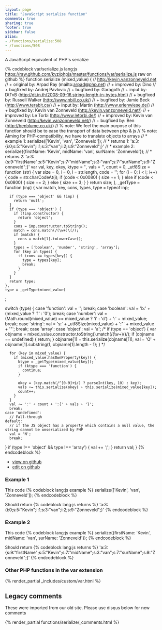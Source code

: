 ```yaml
---
layout: page
title: "JavaScript serialize function"
comments: true
sharing: true
footer: true
sidebar: false
alias:
- /functions/serialize:508
- /functions/508
---
```

<!-- Generated by Rakefile:build -->
A JavaScript equivalent of PHP's serialize

{% codeblock var/serialize.js lang:js https://raw.github.com/kvz/phpjs/master/functions/var/serialize.js raw on github %}
function serialize (mixed_value) {
  // http://kevin.vanzonneveld.net
  // +   original by: Arpad Ray (mailto:arpad@php.net)
  // +   improved by: Dino
  // +   bugfixed by: Andrej Pavlovic
  // +   bugfixed by: Garagoth
  // +      input by: DtTvB (http://dt.in.th/2008-09-16.string-length-in-bytes.html)
  // +   bugfixed by: Russell Walker (http://www.nbill.co.uk/)
  // +   bugfixed by: Jamie Beck (http://www.terabit.ca/)
  // +      input by: Martin (http://www.erlenwiese.de/)
  // +   bugfixed by: Kevin van Zonneveld (http://kevin.vanzonneveld.net/)
  // +   improved by: Le Torbi (http://www.letorbi.de/)
  // +   improved by: Kevin van Zonneveld (http://kevin.vanzonneveld.net/)
  // +   bugfixed by: Ben (http://benblume.co.uk/)
  // %          note: We feel the main purpose of this function should be to ease the transport of data between php & js
  // %          note: Aiming for PHP-compatibility, we have to translate objects to arrays
  // *     example 1: serialize(['Kevin', 'van', 'Zonneveld']);
  // *     returns 1: 'a:3:{i:0;s:5:"Kevin";i:1;s:3:"van";i:2;s:9:"Zonneveld";}'
  // *     example 2: serialize({firstName: 'Kevin', midName: 'van', surName: 'Zonneveld'});
  // *     returns 2: 'a:3:{s:9:"firstName";s:5:"Kevin";s:7:"midName";s:3:"van";s:7:"surName";s:9:"Zonneveld";}'
  var val, key, okey, 
    ktype = '', vals = '', count = 0, 
    _utf8Size = function (str) {
      var size = 0,
        i = 0,
        l = str.length,
        code = '';
      for (i = 0; i < l; i++) {
        code = str.charCodeAt(i);
        if (code < 0x0080) {
          size += 1;
        }
        else if (code < 0x0800) {
          size += 2;
        }
        else {
          size += 3;
        }
      }
      return size;
    },
    _getType = function (inp) {
      var match, key, cons, types, type = typeof inp;

      if (type === 'object' && !inp) {
        return 'null';
      }
      if (type === 'object') {
        if (!inp.constructor) {
          return 'object';
        }
        cons = inp.constructor.toString();
        match = cons.match(/(\w+)\(/);
        if (match) {
          cons = match[1].toLowerCase();
        }
        types = ['boolean', 'number', 'string', 'array'];
        for (key in types) {
          if (cons == types[key]) {
            type = types[key];
            break;
          }
        }
      }
      return type;
    },
    type = _getType(mixed_value)
  ;
  
  switch (type) {
    case 'function':
      val = '';
      break;
    case 'boolean':
      val = 'b:' + (mixed_value ? '1' : '0');
      break;
    case 'number':
      val = (Math.round(mixed_value) == mixed_value ? 'i' : 'd') + ':' + mixed_value;
      break;
    case 'string':
      val = 's:' + _utf8Size(mixed_value) + ':"' + mixed_value + '"';
      break;
    case 'array': case 'object':
      val = 'a';
  /*
        if (type == 'object') {
          var objname = mixed_value.constructor.toString().match(/(\w+)\(\)/);
          if (objname == undefined) {
            return;
          }
          objname[1] = this.serialize(objname[1]);
          val = 'O' + objname[1].substring(1, objname[1].length - 1);
        }
        */

      for (key in mixed_value) {
        if (mixed_value.hasOwnProperty(key)) {
          ktype = _getType(mixed_value[key]);
          if (ktype === 'function') {
            continue;
          }

          okey = (key.match(/^[0-9]+$/) ? parseInt(key, 10) : key);
          vals += this.serialize(okey) + this.serialize(mixed_value[key]);
          count++;
        }
      }
      val += ':' + count + ':{' + vals + '}';
      break;
    case 'undefined':
      // Fall-through
    default:
      // if the JS object has a property which contains a null value, the string cannot be unserialized by PHP
      val = 'N';
      break;
  }
  if (type !== 'object' && type !== 'array') {
    val += ';';
  }
  return val;
}
{% endcodeblock %}

 - [view on github](https://github.com/kvz/phpjs/blob/master/functions/var/serialize.js)
 - [edit on github](https://github.com/kvz/phpjs/edit/master/functions/var/serialize.js)

### Example 1
This code
{% codeblock lang:js example %}
serialize(['Kevin', 'van', 'Zonneveld']);
{% endcodeblock %}

Should return
{% codeblock lang:js returns %}
'a:3:{i:0;s:5:"Kevin";i:1;s:3:"van";i:2;s:9:"Zonneveld";}'
{% endcodeblock %}

### Example 2
This code
{% codeblock lang:js example %}
serialize({firstName: 'Kevin', midName: 'van', surName: 'Zonneveld'});
{% endcodeblock %}

Should return
{% codeblock lang:js returns %}
'a:3:{s:9:"firstName";s:5:"Kevin";s:7:"midName";s:3:"van";s:7:"surName";s:9:"Zonneveld";}'
{% endcodeblock %}


### Other PHP functions in the var extension
{% render_partial _includes/custom/var.html %}
## Legacy comments
These were imported from our old site. Please use disqus below for new comments
<div style="overflow-y: scroll; max-height: 500px;">
{% render_partial functions/serialize/_comments.html %}
</div>
